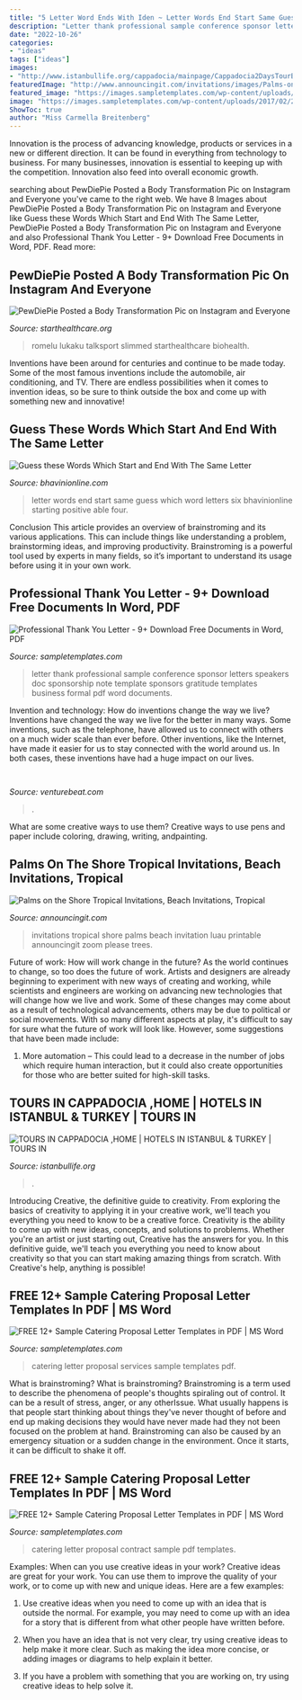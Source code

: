 ```yaml
---
title: "5 Letter Word Ends With Iden ~ Letter Words End Start Same Guess Which Word Letters Six Bhavinionline Starting Positive Able Four"
description: "Letter thank professional sample conference sponsor letters speakers doc sponsorship note template sponsors gratitude templates business formal pdf word documents"
date: "2022-10-26"
categories:
- "ideas"
tags: ["ideas"]
images:
- "http://www.istanbullife.org/cappadocia/mainpage/Cappadocia2DaysTourByPlane1.jpg"
featuredImage: "http://www.announcingit.com/invitations/images/Palms-on-Shore-Tropical-Beach-Invitation.jpg"
featured_image: "https://images.sampletemplates.com/wp-content/uploads/2017/02/28022850/Catering-Contract-Proposal-Letter.jpg"
image: "https://images.sampletemplates.com/wp-content/uploads/2017/02/28022850/Catering-Contract-Proposal-Letter.jpg"
ShowToc: true
author: "Miss Carmella Breitenberg"
---
```



Innovation is the process of advancing knowledge, products or services in a new or different direction. It can be found in everything from technology to business. For many businesses, innovation is essential to keeping up with the competition. Innovation also feed into overall economic growth.

	

		
searching about PewDiePie Posted a Body Transformation Pic on Instagram and Everyone you've came to the right web. We have 8 Images about PewDiePie Posted a Body Transformation Pic on Instagram and Everyone like Guess these Words Which Start and End With The Same Letter, PewDiePie Posted a Body Transformation Pic on Instagram and Everyone and also Professional Thank You Letter - 9+ Download Free Documents in Word, PDF. Read more:
		
    
## PewDiePie Posted A Body Transformation Pic On Instagram And Everyone

<img loading=lazy src="https://starthealthcare.org/wp-content/uploads/2021/08/162932-gxdvolekrh-1629194619-1068x561.jpg" onerror="this.onerror=null;this.src='https://tse4.mm.bing.net/th?id=OIP.WmU4ZoUT08tUcqD11GCz7wHaD4&amp;pid=15.1';" alt="PewDiePie Posted a Body Transformation Pic on Instagram and Everyone">

_Source: starthealthcare.org_

>romelu lukaku talksport slimmed starthealthcare biohealth. 

	

Inventions have been around for centuries and continue to be made today. Some of the most famous inventions include the automobile, air conditioning, and TV. There are endless possibilities when it comes to invention ideas, so be sure to think outside the box and come up with something new and innovative!

    
## Guess These Words Which Start And End With The Same Letter

<img loading=lazy src="https://i1.wp.com/www.bhavinionline.com/wp-content/uploads/2015/02/Words-Which-Start-and-End-With-The-Same-Letter.jpg?fit=600%2C503&amp;ssl=1" onerror="this.onerror=null;this.src='https://tse3.mm.bing.net/th?id=OIP.XSWpTbdgM1Cf8M6ZDh3-xgHaGN&amp;pid=15.1';" alt="Guess these Words Which Start and End With The Same Letter">

_Source: bhavinionline.com_

>letter words end start same guess which word letters six bhavinionline starting positive able four. 

	

Conclusion
This article provides an overview of brainstroming and its various applications. This can include things like understanding a problem, brainstorming ideas, and improving productivity. Brainstroming is a powerful tool used by experts in many fields, so it’s important to understand its usage before using it in your own work.

    
## Professional Thank You Letter - 9+ Download Free Documents In Word, PDF

<img loading=lazy src="http://images.sampletemplates.com/wp-content/uploads/2015/04/23160559/Professional-Sponsor-Thank-you-Letter-Free-Download-in-DOC.jpg" onerror="this.onerror=null;this.src='https://tse3.mm.bing.net/th?id=OIP.xYCkTy8axgU3bzVOYRK8ugHaIi&amp;pid=15.1';" alt="Professional Thank You Letter - 9+ Download Free Documents in Word, PDF">

_Source: sampletemplates.com_

>letter thank professional sample conference sponsor letters speakers doc sponsorship note template sponsors gratitude templates business formal pdf word documents. 

	

Invention and technology: How do inventions change the way we live?
Inventions have changed the way we live for the better in many ways. Some inventions, such as the telephone, have allowed us to connect with others on a much wider scale than ever before. Other inventions, like the Internet, have made it easier for us to stay connected with the world around us. In both cases, these inventions have had a huge impact on our lives.

    
## 

<img loading=lazy src="https://venturebeat.com/wp-content/uploads/2018/09/IMG_20180903_100317.jpg?w=664" onerror="this.onerror=null;this.src='https://tse4.mm.bing.net/th?id=OIP.RDcB-YLVyI_c210PUJidMgHaGr&amp;pid=15.1';" alt="">

_Source: venturebeat.com_

>. 

	

What are some creative ways to use them?
Creative ways to use pens and paper include coloring, drawing, writing, andpainting.

    
## Palms On The Shore Tropical Invitations, Beach Invitations, Tropical

<img loading=lazy src="http://www.announcingit.com/invitations/images/Palms-on-Shore-Tropical-Beach-Invitation.jpg" onerror="this.onerror=null;this.src='https://tse4.mm.bing.net/th?id=OIP.0vqGNl8etAKeFaR0t6SlwgHaLR&amp;pid=15.1';" alt="Palms on the Shore Tropical Invitations, Beach Invitations, Tropical">

_Source: announcingit.com_

>invitations tropical shore palms beach invitation luau printable announcingit zoom please trees. 

	

Future of work: How will work change in the future?
As the world continues to change, so too does the future of work. Artists and designers are already beginning to experiment with new ways of creating and working, while scientists and engineers are working on advancing new technologies that will change how we live and work. Some of these changes may come about as a result of technological advancements, others may be due to political or social movements. With so many different aspects at play, it's difficult to say for sure what the future of work will look like. However, some suggestions that have been made include: 
1) More automation – This could lead to a decrease in the number of jobs which require human interaction, but it could also create opportunities for those who are better suited for high-skill tasks.

    
## TOURS IN CAPPADOCIA ,HOME | HOTELS IN ISTANBUL &amp; TURKEY | TOURS IN

<img loading=lazy src="http://www.istanbullife.org/cappadocia/mainpage/Cappadocia2DaysTourByPlane1.jpg" onerror="this.onerror=null;this.src='https://tse4.mm.bing.net/th?id=OIP.1ugZwSveg_JM0MMydvu0qAAAAA&amp;pid=15.1';" alt="TOURS IN CAPPADOCIA ,HOME | HOTELS IN ISTANBUL &amp; TURKEY | TOURS IN">

_Source: istanbullife.org_

>. 

	

Introducing Creative, the definitive guide to creativity. From exploring the basics of creativity to applying it in your creative work, we'll teach you everything you need to know to be a creative force.
Creativity is the ability to come up with new ideas, concepts, and solutions to problems. Whether you're an artist or just starting out, Creative has the answers for you. In this definitive guide, we'll teach you everything you need to know about creativity so that you can start making amazing things from scratch. With Creative's help, anything is possible!

    
## FREE 12+ Sample Catering Proposal Letter Templates In PDF | MS Word

<img loading=lazy src="https://images.sampletemplates.com/wp-content/uploads/2017/02/28022317/Catering-Services-Proposal-Letter.jpg" onerror="this.onerror=null;this.src='https://tse1.mm.bing.net/th?id=OIP.4YkiajJpohxplr0zqt5oVQHaJA&amp;pid=15.1';" alt="FREE 12+ Sample Catering Proposal Letter Templates in PDF | MS Word">

_Source: sampletemplates.com_

>catering letter proposal services sample templates pdf. 

	

What is brainstroming?
What is brainstroming? Brainstroming is a term used to describe the phenomena of people's thoughts spiraling out of control. It can be a result of stress, anger, or any otherIssue. What usually happens is that people start thinking about things they've never thought of before and end up making decisions they would have never made had they not been focused on the problem at hand. Brainstroming can also be caused by an emergency situation or a sudden change in the environment. Once it starts, it can be difficult to shake it off.

    
## FREE 12+ Sample Catering Proposal Letter Templates In PDF | MS Word

<img loading=lazy src="https://images.sampletemplates.com/wp-content/uploads/2017/02/28022850/Catering-Contract-Proposal-Letter.jpg" onerror="this.onerror=null;this.src='https://tse3.mm.bing.net/th?id=OIP.gdmzTMgDMKiDqxZrU6nMuAHaJA&amp;pid=15.1';" alt="FREE 12+ Sample Catering Proposal Letter Templates in PDF | MS Word">

_Source: sampletemplates.com_

>catering letter proposal contract sample pdf templates. 

	

Examples: When can you use creative ideas in your work?
Creative ideas are great for your work. You can use them to improve the quality of your work, or to come up with new and unique ideas. Here are a few examples:
1. Use creative ideas when you need to come up with an idea that is outside the normal. For example, you may need to come up with an idea for a story that is different from what other people have written before.

2. When you have an idea that is not very clear, try using creative ideas to help make it more clear. Such as making the idea more concise, or adding images or diagrams to help explain it better.

3. If you have a problem with something that you are working on, try using creative ideas to help solve it.

